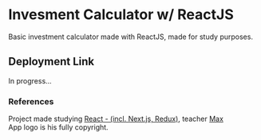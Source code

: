 # Invesment Calculator w/ ReactJS

Basic investment calculator made with ReactJS, made for study purposes.

## Deployment Link

In progress...

### References

Project made studying [React - (incl. Next.js, Redux)](https://www.udemy.com/share/101Wby/), teacher [Max](https://github.com/maxschwarzmueller)<br>
App logo is his fully copyright.